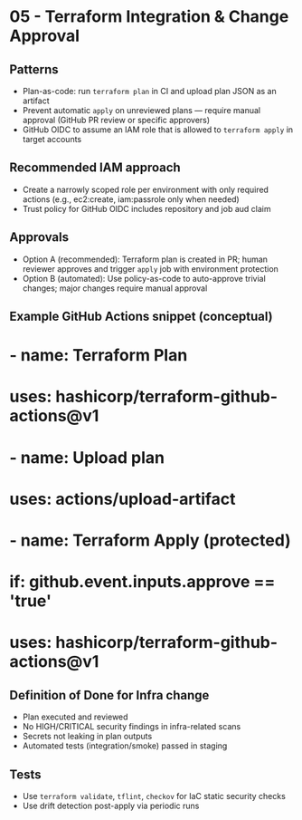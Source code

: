 # 05 - Terraform Integration & Change Approval

## Patterns
- Plan-as-code: run `terraform plan` in CI and upload plan JSON as an artifact
- Prevent automatic `apply` on unreviewed plans — require manual approval (GitHub PR review or specific approvers)
- GitHub OIDC to assume an IAM role that is allowed to `terraform apply` in target accounts

## Recommended IAM approach
- Create a narrowly scoped role per environment with only required actions (e.g., ec2:create, iam:passrole only when needed)
- Trust policy for GitHub OIDC includes repository and job aud claim

## Approvals
- Option A (recommended): Terraform plan is created in PR; human reviewer approves and trigger `apply` job with environment protection
- Option B (automated): Use policy-as-code to auto-approve trivial changes; major changes require manual approval

## Example GitHub Actions snippet (conceptual)
# - name: Terraform Plan
#   uses: hashicorp/terraform-github-actions@v1
# - name: Upload plan
#   uses: actions/upload-artifact
# - name: Terraform Apply (protected)
#   if: github.event.inputs.approve == 'true'
#   uses: hashicorp/terraform-github-actions@v1

## Definition of Done for Infra change
- Plan executed and reviewed
- No HIGH/CRITICAL security findings in infra-related scans
- Secrets not leaking in plan outputs
- Automated tests (integration/smoke) passed in staging

## Tests
- Use `terraform validate`, `tflint`, `checkov` for IaC static security checks
- Use drift detection post-apply via periodic runs
